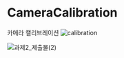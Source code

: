 # CameraCalibration
카메라 캘리브레이션
![calibration](https://user-images.githubusercontent.com/71128321/231546981-051bed29-eca0-4ef5-bea3-a0dffa13f5b0.png)


![과제2_제출물(2)](https://user-images.githubusercontent.com/71128321/231549089-957bef5a-5dd5-478a-ad39-baeec78a957e.png)
